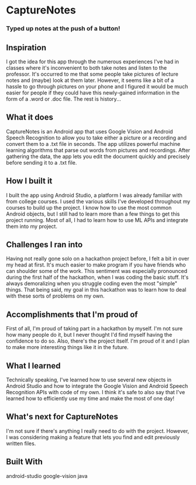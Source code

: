 # CaptureNotes
### Typed up notes at the push of a button!

## Inspiration
I got the idea for this app through the numerous experiences I've had in classes where it's inconvenient to both take notes and listen to the professor. It's occurred to me that some people take pictures of lecture notes and (maybe) look at them later. However, it seems like a bit of a hassle to go through pictures on your phone and I figured it would be much easier for people if they could have this newly-gained information in the form of a .word or .doc file. The rest is history...
## What it does
CaptureNotes is an Android app that uses Google Vision and Android Speech Recognition to allow you to take either a picture or a recording and convert them to a .txt file in seconds. The app utilizes powerful machine learning algorithms that parse out words from pictures and recordings. After gathering the data, the app lets you edit the document quickly and precisely before sending it to a .txt file.
## How I built it
I built the app using Android Studio, a platform I was already familiar with from college courses. I used the various skills I've developed throughout my courses to build up the project. I know how to use the most common Android objects, but I still had to learn more than a few things to get this project running. Most of all, I had to learn how to use ML APIs and integrate them into my project. 
## Challenges I ran into
Having not really gone solo on a hackathon project before, I felt a bit in over my head at first. It's much easier to make program if you have friends who can shoulder some of the work. This sentiment was especially pronounced during the first half of the hackathon, when I was coding the basic stuff. It's always demoralizing when you struggle coding even the most "simple" things. That being said, my goal in this hackathon was to learn how to deal with these sorts of problems on my own.
## Accomplishments that I'm proud of
First of all, I'm proud of taking part in a hackathon by myself. I'm not sure how many people do it, but I never thought I'd find myself having the confidence to do so. Also, there's the project itself. I'm proud of it and I plan to make more interesting things like it in the future.
## What I learned
Technically speaking, I've learned how to use several new objects in Android Studio and how to integrate the Google Vision and Android Speech Recognition APIs with code of my own. I think it's safe to also say that I've learned how to efficiently use my time and make the most of one day!
## What's next for CaptureNotes
I'm not sure if there's anything I really need to do with the project. However, I was considering making a feature that lets you find and edit previously written files.
## Built With
android-studio
google-vision
java
